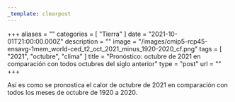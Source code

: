 ```yaml
---
_template: clearpost
---
```



+++
aliases = ""
categories = [ "Tierra" ]
date = "2021-10-01T21:00:00.000Z"
description = ""
image = "/images/cmip5-rcp45-ensavg-1mem_world-ced_t2_oct_2021_minus_1920-2020_cf.png"
tags = [ "2021", "octubre", "clima" ]
title = "Pronóstico: octubre de 2021 en comparación con todos octubres del siglo anterior"
type = "post"
url = ""
+++


Así es como se pronostica el calor de octubre de 2021 en comparación con todos los meses de octubre de 1920 a 2020.
